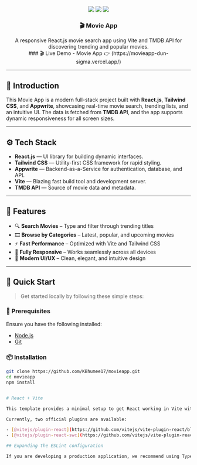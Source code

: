 <div align="center">
  <br />
  <a href="https://github.com/KBhumee17/movieapp" target="_blank">
  </a>
  <br />

  <div>
    <img src="https://img.shields.io/badge/-React_JS-black?style=for-the-badge&logo=react&color=61DAFB" />
    <img src="https://img.shields.io/badge/-Appwrite-black?style=for-the-badge&logo=appwrite&color=FD366E" />
    <img src="https://img.shields.io/badge/-Tailwind_CSS-black?style=for-the-badge&logo=tailwindcss&color=06B6D4" />
  </div>

  <h3 align="center">🎬 Movie App</h3>

  <div align="center">
    A responsive React.js movie search app using Vite and TMDB API for discovering trending and popular movies.
    
  <br/>
### 🎬 Live Demo - Movie App  
👉 (https://movieapp-dun-sigma.vercel.app/)
  </div>
</div>

---


## 🤖 Introduction

This Movie App is a modern full-stack project built with **React.js**, **Tailwind CSS**, and **Appwrite**, showcasing real-time movie search, trending lists, and an intuitive UI. The data is fetched from **TMDB API**, and the app supports dynamic responsiveness for all screen sizes.

---

## ⚙️ Tech Stack

- **React.js** — UI library for building dynamic interfaces.
- **Tailwind CSS** — Utility-first CSS framework for rapid styling.
- **Appwrite** — Backend-as-a-Service for authentication, database, and API.
- **Vite** — Blazing fast build tool and development server.
- **TMDB API** — Source of movie data and metadata.

---

## 🔋 Features

- 🔍 **Search Movies** – Type and filter through trending titles
- 🎞️ **Browse by Categories** – Latest, popular, and upcoming movies
- ⚡ **Fast Performance** – Optimized with Vite and Tailwind CSS
- 📱 **Fully Responsive** – Works seamlessly across all devices
- 🎨 **Modern UI/UX** – Clean, elegant, and intuitive design

---

## 🚀 Quick Start

> Get started locally by following these simple steps:

### 🔧 Prerequisites

Ensure you have the following installed:

- [Node.js](https://nodejs.org/)
- [Git](https://git-scm.com/)

### 📦 Installation

```bash
git clone https://github.com/KBhumee17/movieapp.git
cd movieapp
npm install


# React + Vite

This template provides a minimal setup to get React working in Vite with HMR and some ESLint rules.

Currently, two official plugins are available:

- [@vitejs/plugin-react](https://github.com/vitejs/vite-plugin-react/blob/main/packages/plugin-react) uses [Babel](https://babeljs.io/) for Fast Refresh
- [@vitejs/plugin-react-swc](https://github.com/vitejs/vite-plugin-react/blob/main/packages/plugin-react-swc) uses [SWC](https://swc.rs/) for Fast Refresh

## Expanding the ESLint configuration

If you are developing a production application, we recommend using TypeScript with type-aware lint rules enabled. Check out the [TS template](https://github.com/vitejs/vite/tree/main/packages/create-vite/template-react-ts) for information on how to integrate TypeScript and [`typescript-eslint`](https://typescript-eslint.io) in your project.
